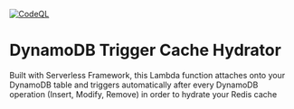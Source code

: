 [![CodeQL](https://github.com/isbkch/dynamodb-trigger-cache-hydrator/actions/workflows/codeql-analysis.yml/badge.svg?branch=master)](https://github.com/isbkch/dynamodb-trigger-cache-hydrator/actions/workflows/codeql-analysis.yml)

# DynamoDB Trigger Cache Hydrator

Built with Serverless Framework, this Lambda function attaches onto your DynamoDB table and triggers automatically after every DynamoDB operation (Insert, Modify, Remove) in order to hydrate your Redis cache
